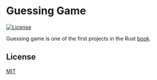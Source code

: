 # Guessing Game
[![License](https://img.shields.io/badge/license-MIT-3f3f3f.svg)](http://choosealicense.com/licenses/mit)

Guessing game is one of the first projects in the Rust [book](https://doc.rust-lang.org/stable/book/guessing-game.html).

## License
[MIT](LICENSE)
